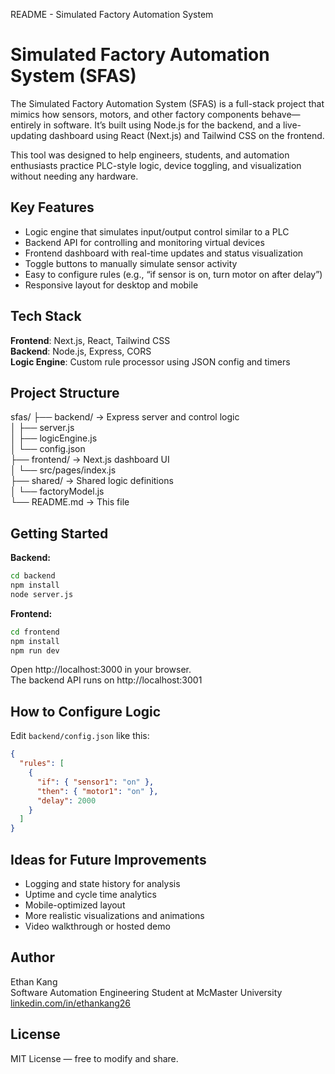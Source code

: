 README - Simulated Factory Automation System

Simulated Factory Automation System (SFAS)
==========================================

The Simulated Factory Automation System (SFAS) is a full-stack project that mimics how sensors, motors, and other factory components behave—entirely in software. It’s built using Node.js for the backend, and a live-updating dashboard using React (Next.js) and Tailwind CSS on the frontend.

This tool was designed to help engineers, students, and automation enthusiasts practice PLC-style logic, device toggling, and visualization without needing any hardware.

Key Features
------------
- Logic engine that simulates input/output control similar to a PLC
- Backend API for controlling and monitoring virtual devices
- Frontend dashboard with real-time updates and status visualization
- Toggle buttons to manually simulate sensor activity
- Easy to configure rules (e.g., “if sensor is on, turn motor on after delay”)
- Responsive layout for desktop and mobile

Tech Stack
----------
**Frontend**: Next.js, React, Tailwind CSS  
**Backend**: Node.js, Express, CORS  
**Logic Engine**: Custom rule processor using JSON config and timers

Project Structure
-----------------
sfas/
├── backend/              → Express server and control logic  
│   ├── server.js  
│   ├── logicEngine.js  
│   └── config.json  
├── frontend/             → Next.js dashboard UI  
│   └── src/pages/index.js  
├── shared/               → Shared logic definitions  
│   └── factoryModel.js  
└── README.md             → This file  

Getting Started
---------------

**Backend:**
```bash
cd backend
npm install
node server.js
```

**Frontend:**
```bash
cd frontend
npm install
npm run dev
```

Open http://localhost:3000 in your browser.  
The backend API runs on http://localhost:3001

How to Configure Logic
----------------------

Edit `backend/config.json` like this:

```json
{
  "rules": [
    {
      "if": { "sensor1": "on" },
      "then": { "motor1": "on" },
      "delay": 2000
    }
  ]
}
```

Ideas for Future Improvements
-----------------------------
- Logging and state history for analysis
- Uptime and cycle time analytics
- Mobile-optimized layout
- More realistic visualizations and animations
- Video walkthrough or hosted demo

Author
------
Ethan Kang  
Software Automation Engineering Student at McMaster University  
[linkedin.com/in/ethankang26](https://www.linkedin.com/in/ethankang26)

License
-------
MIT License — free to modify and share.

